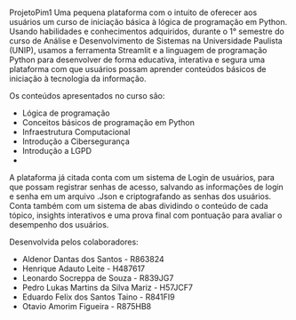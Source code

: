 #
ProjetoPim1 Uma pequena plataforma com o intuito de oferecer aos usuários um curso de iniciação básica à lógica de programação em Python.
Usando habilidades e conhecimentos adquiridos, durante o 1° semestre do curso de Análise e Desenvolvimento de Sistemas na Universidade Paulista (UNIP), usamos a ferramenta Streamlit e a linguagem de programação Python para desenvolver de forma educativa, interativa e segura uma plataforma com que usuários possam aprender conteúdos básicos de iniciação à tecnologia da informação.

Os conteúdos apresentados no curso são:
 - Lógica de programação
 - Conceitos básicos de programação em Python
 - Infraestrutura Computacional
 - Introdução a Cibersegurança
 - Introdução a LGPD
 - 
A plataforma já citada conta com um sistema de Login de usuários, para que possam registrar senhas de acesso, salvando as informações de login e senha em um arquivo .Json e criptografando as senhas dos usuários.
Conta também com um sistema de abas dividindo o conteúdo de cada tópico, insights interativos e uma prova final com pontuação para avaliar o desempenho dos usuários.

Desenvolvida pelos colaboradores: 
 - Aldenor Dantas dos Santos - R863824
 - Henrique Adauto Leite - H487617
 - Leonardo Socreppa de Souza - R839JG7
 - Pedro Lukas Martins da Silva Mariz - H57JCF7
 - Eduardo Felix dos Santos Taino - R841FI9
 - Otavio Amorim Figueira - R875HB8
